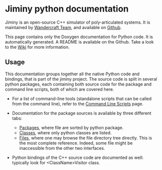 # Jiminy python documentation

Jiminy is an open-source C++ simulator of poly-articulated systems. It is maintained by [Wandercraft Team](https://www.wandercraft.eu/en/), and available on [Github](https://github.com/Wandercraft/jiminy).

This page contains only the Doxygen documentation for Python code. It is automatically generated. A README is available on the Github. Take a look to the [Wiki](https://github.com/Wandercraft/jiminy/wiki) for more information.

## Usage

This documentation groups together all the native Python code and bindings, that is part of the jiminy project. The source code is split in several python packages, each containing both source code for the package and command line scripts, both of which are covered here.

- For a list of command-line tools (standalone scripts that can be called from the command line), refer to the [Command Line Scripts](./group__scripts.html) page.

- Documentation for the package sources is available by three different tabs:

  - [Packages](./namespaces.html), where file are sorted by python package.
  - [Classes](./annotated.html), where only python classes are listed.
  - [Files](./files.html), where one may browse the file directory tree directly. This is the most complete reference. Indeed, some file might be inaccessible from the other two interfaces.

- Python bindings of the C++ source code are documented as well: typically look for \<ClassName\>Visitor class.

